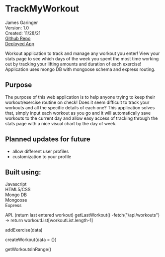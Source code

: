 # TrackMyWorkout


James Garinger \
Version: 1.0 \
Created: 11/28/21 \
[Github Repo](https://github.com/originator1/TrackMyWorkout) \
[Deployed App](https://shielded-crag-20600.herokuapp.com/) 

Workout application to track and manage any workout you enter! View your stats page to see which days of the week you spent the most time working out by tracking your lifting amounts and duration of each exercise! Application uses mongo DB with mongoose schema and express routing.


## Purpose

The purpose of this web application is to help anyone trying to keep their workout/exercise routine on check! Does it seem difficult to track your workouts and all the specific details of each one? This application solves that, simply input each workout as you go and it will automatically save workouts to the current day and allow easy access of tracking through the stats page with a nice visual chart by the day of week.


## Planned updates for future
- allow different user profiles
- customization to your profile

## Built using:
Javascript \
HTML5/CSS \
Mongo DB \
Mongoose \
Express


API.
(return last entered workout)
getLastWorkout()
-fetch("/api/workouts")
-> return workoutList[workoutList.length-1]



addExercise(data)

createWorkout(data = {})

getWorkoutsInRange()
